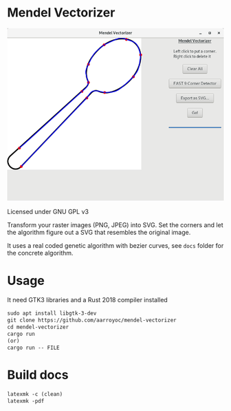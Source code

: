 # Mendel Vectorizer

![Mendel Vectorizer](MendelVectorizer.png)

Licensed under GNU GPL v3

Transform your raster images (PNG, JPEG) into SVG. Set the corners and let the algorithm figure out a SVG that resembles the original image.

It uses a real coded genetic algorithm with bezier curves, see `docs` folder for the concrete algorithm.

# Usage

It need GTK3 libraries and a Rust 2018 compiler installed

```
sudo apt install libgtk-3-dev
git clone https://github.com/aarroyoc/mendel-vectorizer
cd mendel-vectorizer
cargo run
(or)
cargo run -- FILE
```


# Build docs

```
latexmk -c (clean)
latexmk -pdf
```
